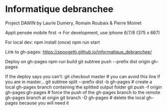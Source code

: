 # Informatique debranchee

Project DAWIN by Laurie Dumery, Romain Roubaix & Pierre Moinet

Appli pensée mobile first ->
For development, use iphone 6/7/8 (375 x 667)

For local dev:
npm install (once)
npm run start

Link to gh-pages: https://spoogetti.github.io/informatique_debranchee/

Deploy on gh-pages
npm run build
git subtree push --prefix dist origin gh-pages

If the deploy says you can't:
git checkout master # you can avoid this line if you are in master...
git subtree split --prefix dist -b gh-pages # create a local gh-pages branch containing the splitted output folder
git push -f origin gh-pages:gh-pages # force the push of the gh-pages branch to the remote gh-pages branch at origin
git branch -D gh-pages # delete the local gh-pages because you will need it
